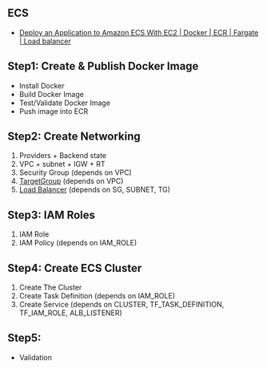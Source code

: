 ## ECS
- [Deploy an Application to Amazon ECS With EC2 | Docker | ECR | Fargate | Load balancer](https://www.youtube.com/watch?v=6Hj-stf51Bc&list=PLqoUmUbJ_zDHPwK-ZWATXiYrUXwWkLY65&index=1)


## Step1: Create & Publish Docker Image
- Install Docker
- Build Docker Image
- Test/Validate Docker Image
- Push image into ECR

## Step2: Create Networking
1. Providers + Backend state 
2. VPC + subnet + IGW + RT 
3. Security Group (depends on VPC)
4. [TargetGroup](../README-TargetGroup.md) (depends on VPC)
5. [Load Balancer](../README-alb.md)  (depends on SG, SUBNET, TG)

## Step3: IAM Roles
1. IAM Role
2. IAM Policy (depends on IAM_ROLE)

## Step4: Create ECS Cluster
1. Create The Cluster
2. Create Task Definition (depends on IAM_ROLE)
3. Create Service (depends on CLUSTER, TF_TASK_DEFINITION, TF_IAM_ROLE, ALB_LISTENER)

## Step5:
- Validation

